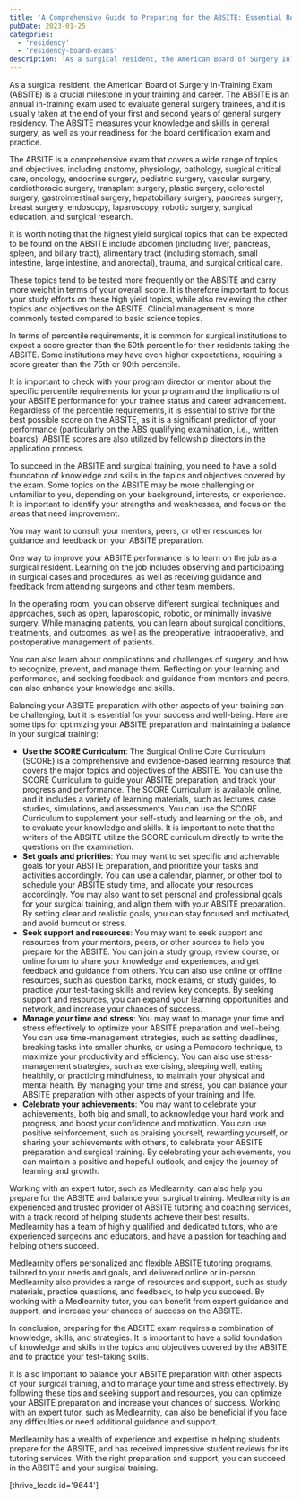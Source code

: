```yaml
---
title: 'A Comprehensive Guide to Preparing for the ABSITE: Essential Resources and High-Yield Topics for Surgical Residents'
pubDate: 2023-01-25
categories:
  - 'residency'
  - 'residency-board-exams'
description: 'As a surgical resident, the American Board of Surgery InTraining Exam (ABSITE) is a crucial milestone in your training and career. The ABSITE is an annual.'
---
```


As a surgical resident, the American Board of Surgery In-Training Exam (ABSITE) is a crucial milestone in your training and career. The ABSITE is an annual in-training exam used to evaluate general surgery trainees, and it is usually taken at the end of your first and second years of general surgery residency. The ABSITE measures your knowledge and skills in general surgery, as well as your readiness for the board certification exam and practice.

The ABSITE is a comprehensive exam that covers a wide range of topics and objectives, including anatomy, physiology, pathology, surgical critical care, oncology, endocrine surgery, pediatric surgery, vascular surgery, cardiothoracic surgery, transplant surgery, plastic surgery, colorectal surgery, gastrointestinal surgery, hepatobiliary surgery, pancreas surgery, breast surgery, endoscopy, laparoscopy, robotic surgery, surgical education, and surgical research.

It is worth noting that the highest yield surgical topics that can be expected to be found on the ABSITE include abdomen (including liver, pancreas, spleen, and biliary tract), alimentary tract (including stomach, small intestine, large intestine, and anorectal), trauma, and surgical critical care.

These topics tend to be tested more frequently on the ABSITE and carry more weight in terms of your overall score. It is therefore important to focus your study efforts on these high yield topics, while also reviewing the other topics and objectives on the ABSITE. Clincial management is more commonly tested compared to basic science topics.

In terms of percentile requirements, it is common for surgical institutions to expect a score greater than the 50th percentile for their residents taking the ABSITE. Some institutions may have even higher expectations, requiring a score greater than the 75th or 90th percentile.

It is important to check with your program director or mentor about the specific percentile requirements for your program and the implications of your ABSITE performance for your trainee status and career advancement. Regardless of the percentile requirements, it is essential to strive for the best possible score on the ABSITE, as it is a significant predictor of your performance (particularly on the ABS qualifying examination, i.e., written boards). ABSITE scores are also utilized by fellowship directors in the application process.

To succeed in the ABSITE and surgical training, you need to have a solid foundation of knowledge and skills in the topics and objectives covered by the exam. Some topics on the ABSITE may be more challenging or unfamiliar to you, depending on your background, interests, or experience. It is important to identify your strengths and weaknesses, and focus on the areas that need improvement.

You may want to consult your mentors, peers, or other resources for guidance and feedback on your ABSITE preparation.

One way to improve your ABSITE performance is to learn on the job as a surgical resident. Learning on the job includes observing and participating in surgical cases and procedures, as well as receiving guidance and feedback from attending surgeons and other team members.

In the operating room, you can observe different surgical techniques and approaches, such as open, laparoscopic, robotic, or minimally invasive surgery. While managing patients, you can learn about surgical conditions, treatments, and outcomes, as well as the preoperative, intraoperative, and postoperative management of patients.

You can also learn about complications and challenges of surgery, and how to recognize, prevent, and manage them. Reflecting on your learning and performance, and seeking feedback and guidance from mentors and peers, can also enhance your knowledge and skills.

Balancing your ABSITE preparation with other aspects of your training can be challenging, but it is essential for your success and well-being. Here are some tips for optimizing your ABSITE preparation and maintaining a balance in your surgical training:

- **Use the SCORE Curriculum**: The Surgical Online Core Curriculum (SCORE) is a comprehensive and evidence-based learning resource that covers the major topics and objectives of the ABSITE. You can use the SCORE Curriculum to guide your ABSITE preparation, and track your progress and performance. The SCORE Curriculum is available online, and it includes a variety of learning materials, such as lectures, case studies, simulations, and assessments. You can use the SCORE Curriculum to supplement your self-study and learning on the job, and to evaluate your knowledge and skills. It is important to note that the writers of the ABSITE utilize the SCORE curriculum directly to write the questions on the examination.
- **Set goals and priorities**: You may want to set specific and achievable goals for your ABSITE preparation, and prioritize your tasks and activities accordingly. You can use a calendar, planner, or other tool to schedule your ABSITE study time, and allocate your resources accordingly. You may also want to set personal and professional goals for your surgical training, and align them with your ABSITE preparation. By setting clear and realistic goals, you can stay focused and motivated, and avoid burnout or stress.
- **Seek support and resources**: You may want to seek support and resources from your mentors, peers, or other sources to help you prepare for the ABSITE. You can join a study group, review course, or online forum to share your knowledge and experiences, and get feedback and guidance from others. You can also use online or offline resources, such as question banks, mock exams, or study guides, to practice your test-taking skills and review key concepts. By seeking support and resources, you can expand your learning opportunities and network, and increase your chances of success.
- **Manage your time and stress**: You may want to manage your time and stress effectively to optimize your ABSITE preparation and well-being. You can use time-management strategies, such as setting deadlines, breaking tasks into smaller chunks, or using a Pomodoro technique, to maximize your productivity and efficiency. You can also use stress-management strategies, such as exercising, sleeping well, eating healthily, or practicing mindfulness, to maintain your physical and mental health. By managing your time and stress, you can balance your ABSITE preparation with other aspects of your training and life.
- **Celebrate your achievements**: You may want to celebrate your achievements, both big and small, to acknowledge your hard work and progress, and boost your confidence and motivation. You can use positive reinforcement, such as praising yourself, rewarding yourself, or sharing your achievements with others, to celebrate your ABSITE preparation and surgical training. By celebrating your achievements, you can maintain a positive and hopeful outlook, and enjoy the journey of learning and growth.

Working with an expert tutor, such as Medlearnity, can also help you prepare for the ABSITE and balance your surgical training. Medlearnity is an experienced and trusted provider of ABSITE tutoring and coaching services, with a track record of helping students achieve their best results. Medlearnity has a team of highly qualified and dedicated tutors, who are experienced surgeons and educators, and have a passion for teaching and helping others succeed.

Medlearnity offers personalized and flexible ABSITE tutoring programs, tailored to your needs and goals, and delivered online or in-person. Medlearnity also provides a range of resources and support, such as study materials, practice questions, and feedback, to help you succeed. By working with a Medlearnity tutor, you can benefit from expert guidance and support, and increase your chances of success on the ABSITE.

In conclusion, preparing for the ABSITE exam requires a combination of knowledge, skills, and strategies. It is important to have a solid foundation of knowledge and skills in the topics and objectives covered by the ABSITE, and to practice your test-taking skills.

It is also important to balance your ABSITE preparation with other aspects of your surgical training, and to manage your time and stress effectively. By following these tips and seeking support and resources, you can optimize your ABSITE preparation and increase your chances of success. Working with an expert tutor, such as Medlearnity, can also be beneficial if you face any difficulties or need additional guidance and support.

Medlearnity has a wealth of experience and expertise in helping students prepare for the ABSITE, and has received impressive student reviews for its tutoring services. With the right preparation and support, you can succeed in the ABSITE and your surgical training.

\[thrive_leads id='9644'\]
